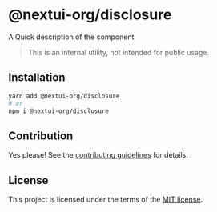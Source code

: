 # @nextui-org/disclosure

A Quick description of the component

> This is an internal utility, not intended for public usage.

## Installation

```sh
yarn add @nextui-org/disclosure
# or
npm i @nextui-org/disclosure
```

## Contribution

Yes please! See the
[contributing guidelines](https://github.com/nextui-org/nextui/blob/master/CONTRIBUTING.md)
for details.

## License

This project is licensed under the terms of the
[MIT license](https://github.com/nextui-org/nextui/blob/master/LICENSE).
